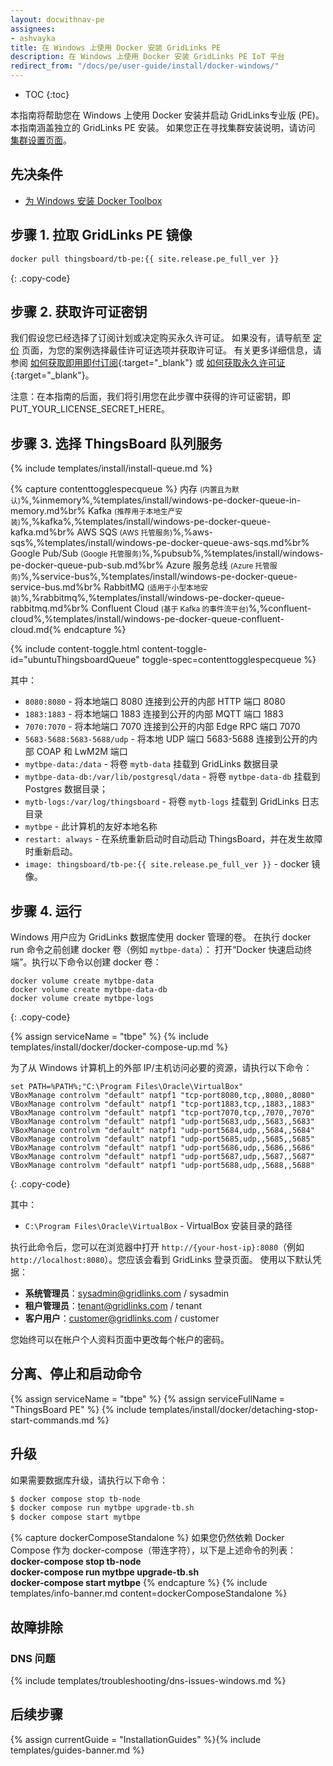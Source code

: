 ```yaml
---
layout: docwithnav-pe
assignees:
- ashvayka
title: 在 Windows 上使用 Docker 安装 GridLinks PE
description: 在 Windows 上使用 Docker 安装 GridLinks PE IoT 平台
redirect_from: "/docs/pe/user-guide/install/docker-windows/"
---
```


* TOC
{:toc}


本指南将帮助您在 Windows 上使用 Docker 安装并启动  GridLinks专业版 (PE)。
本指南涵盖独立的 GridLinks PE 安装。
如果您正在寻找集群安装说明，请访问 [集群设置页面](/docs/user-guide/install/pe/cluster-setup/)。

## 先决条件

- [为 Windows 安装 Docker Toolbox](https://docs.docker.com/toolbox/toolbox_install_windows/)


## 步骤 1. 拉取 GridLinks PE 镜像

```bash
docker pull thingsboard/tb-pe:{{ site.release.pe_full_ver }}
```
{: .copy-code}

## 步骤 2. 获取许可证密钥

我们假设您已经选择了订阅计划或决定购买永久许可证。
如果没有，请导航至 [定价](/pricing/) 页面，为您的案例选择最佳许可证选项并获取许可证。
有关更多详细信息，请参阅 [如何获取即用即付订阅](https://www.youtube.com/watch?v=dK-QDFGxWek){:target="_blank"} 或 [如何获取永久许可证](https://www.youtube.com/watch?v=GPe0lHolWek){:target="_blank"}。

注意：在本指南的后面，我们将引用您在此步骤中获得的许可证密钥，即 PUT_YOUR_LICENSE_SECRET_HERE。

## 步骤 3. 选择 ThingsBoard 队列服务

{% include templates/install/install-queue.md %}

{% capture contenttogglespecqueue %}
内存 <small>(内置且为默认)</small>%,%inmemory%,%templates/install/windows-pe-docker-queue-in-memory.md%br%
Kafka <small>(推荐用于本地生产安装)</small>%,%kafka%,%templates/install/windows-pe-docker-queue-kafka.md%br%
AWS SQS <small>(AWS 托管服务)</small>%,%aws-sqs%,%templates/install/windows-pe-docker-queue-aws-sqs.md%br%
Google Pub/Sub <small>(Google 托管服务)</small>%,%pubsub%,%templates/install/windows-pe-docker-queue-pub-sub.md%br%
Azure 服务总线 <small>(Azure 托管服务)</small>%,%service-bus%,%templates/install/windows-pe-docker-queue-service-bus.md%br%
RabbitMQ <small>(适用于小型本地安装)</small>%,%rabbitmq%,%templates/install/windows-pe-docker-queue-rabbitmq.md%br%
Confluent Cloud <small>(基于 Kafka 的事件流平台)</small>%,%confluent-cloud%,%templates/install/windows-pe-docker-queue-confluent-cloud.md{% endcapture %}

{% include content-toggle.html content-toggle-id="ubuntuThingsboardQueue" toggle-spec=contenttogglespecqueue %} 

其中：

- `8080:8080` - 将本地端口 8080 连接到公开的内部 HTTP 端口 8080
- `1883:1883` - 将本地端口 1883 连接到公开的内部 MQTT 端口 1883
- `7070:7070` - 将本地端口 7070 连接到公开的内部 Edge RPC 端口 7070
- `5683-5688:5683-5688/udp` - 将本地 UDP 端口 5683-5688 连接到公开的内部 COAP 和 LwM2M 端口
- `mytbpe-data:/data` - 将卷 `mytb-data` 挂载到 GridLinks 数据目录
- `mytbpe-data-db:/var/lib/postgresql/data` - 将卷 `mytbpe-data-db` 挂载到 Postgres 数据目录；
- `mytb-logs:/var/log/thingsboard` - 将卷 `mytb-logs` 挂载到 GridLinks 日志目录
- `mytbpe` - 此计算机的友好本地名称
- `restart: always` - 在系统重新启动时自动启动 ThingsBoard，并在发生故障时重新启动。
- `image: thingsboard/tb-pe:{{ site.release.pe_full_ver }}` - docker 镜像。

## 步骤 4. 运行

Windows 用户应为 GridLinks 数据库使用 docker 管理的卷。
在执行 docker run 命令之前创建 docker 卷（例如 `mytbpe-data`）：
打开“Docker 快速启动终端”。执行以下命令以创建 docker 卷：

``` 
docker volume create mytbpe-data
docker volume create mytbpe-data-db
docker volume create mytbpe-logs
```
{: .copy-code}


{% assign serviceName = "tbpe" %}
{% include templates/install/docker/docker-compose-up.md %}

为了从 Windows 计算机上的外部 IP/主机访问必要的资源，请执行以下命令：

``` 
set PATH=%PATH%;"C:\Program Files\Oracle\VirtualBox"
VBoxManage controlvm "default" natpf1 "tcp-port8080,tcp,,8080,,8080"  
VBoxManage controlvm "default" natpf1 "tcp-port1883,tcp,,1883,,1883"
VBoxManage controlvm "default" natpf1 "tcp-port7070,tcp,,7070,,7070"
VBoxManage controlvm "default" natpf1 "udp-port5683,udp,,5683,,5683"
VBoxManage controlvm "default" natpf1 "udp-port5684,udp,,5684,,5684"
VBoxManage controlvm "default" natpf1 "udp-port5685,udp,,5685,,5685"
VBoxManage controlvm "default" natpf1 "udp-port5686,udp,,5686,,5686"
VBoxManage controlvm "default" natpf1 "udp-port5687,udp,,5687,,5687"
VBoxManage controlvm "default" natpf1 "udp-port5688,udp,,5688,,5688"
```
{: .copy-code}

其中：

- `C:\Program Files\Oracle\VirtualBox` - VirtualBox 安装目录的路径


执行此命令后，您可以在浏览器中打开 `http://{your-host-ip}:8080`（例如 `http://localhost:8080`）。您应该会看到 GridLinks 登录页面。
使用以下默认凭据：

- **系统管理员**：sysadmin@gridlinks.com / sysadmin
- **租户管理员**：tenant@gridlinks.com / tenant
- **客户用户**：customer@gridlinks.com / customer

您始终可以在帐户个人资料页面中更改每个帐户的密码。

## 分离、停止和启动命令

{% assign serviceName = "tbpe" %}
{% assign serviceFullName = "ThingsBoard PE" %}
{% include templates/install/docker/detaching-stop-start-commands.md %}

## 升级

如果需要数据库升级，请执行以下命令：

```bash
$ docker compose stop tb-node
$ docker compose run mytbpe upgrade-tb.sh
$ docker compose start mytbpe
```

{% capture dockerComposeStandalone %}
如果您仍然依赖 Docker Compose 作为 docker-compose（带连字符），以下是上述命令的列表：
<br>**docker-compose stop tb-node**
<br>**docker-compose run mytbpe upgrade-tb.sh**
<br>**docker-compose start mytbpe**
{% endcapture %}
{% include templates/info-banner.md content=dockerComposeStandalone %}

## 故障排除

### DNS 问题

{% include templates/troubleshooting/dns-issues-windows.md %}

## 后续步骤

{% assign currentGuide = "InstallationGuides" %}{% include templates/guides-banner.md %}